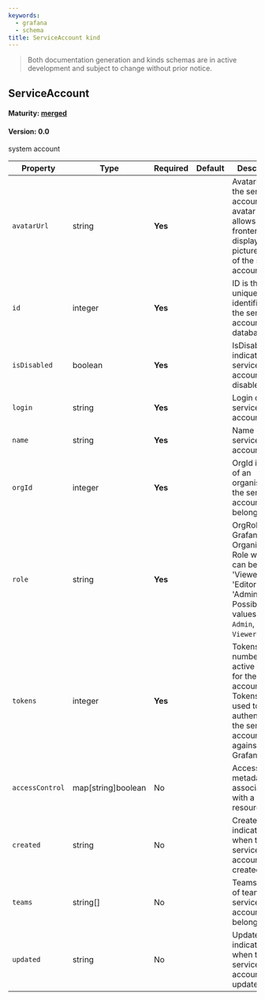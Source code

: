 ```yaml
---
keywords:
  - grafana
  - schema
title: ServiceAccount kind
---
```

> Both documentation generation and kinds schemas are in active development and subject to change without prior notice.

## ServiceAccount

#### Maturity: [merged](../../../maturity/#merged)
#### Version: 0.0

system account

| Property        | Type               | Required | Default | Description                                                                                                                             |
|-----------------|--------------------|----------|---------|-----------------------------------------------------------------------------------------------------------------------------------------|
| `avatarUrl`     | string             | **Yes**  |         | AvatarUrl is the service account's avatar URL. It allows the frontend to display a picture in front<br/>of the service account.         |
| `id`            | integer            | **Yes**  |         | ID is the unique identifier of the service account in the database.                                                                     |
| `isDisabled`    | boolean            | **Yes**  |         | IsDisabled indicates if the service account is disabled.                                                                                |
| `login`         | string             | **Yes**  |         | Login of the service account.                                                                                                           |
| `name`          | string             | **Yes**  |         | Name of the service account.                                                                                                            |
| `orgId`         | integer            | **Yes**  |         | OrgId is the ID of an organisation the service account belongs to.                                                                      |
| `role`          | string             | **Yes**  |         | OrgRole is a Grafana Organization Role which can be 'Viewer', 'Editor', 'Admin'.<br/>Possible values are: `Admin`, `Editor`, `Viewer`.  |
| `tokens`        | integer            | **Yes**  |         | Tokens is the number of active tokens for the service account.<br/>Tokens are used to authenticate the service account against Grafana. |
| `accessControl` | map[string]boolean | No       |         | AccessControl metadata associated with a given resource.                                                                                |
| `created`       | string             | No       |         | Created indicates when the service account was created.                                                                                 |
| `teams`         | string[]           | No       |         | Teams is a list of teams the service account belongs to.                                                                                |
| `updated`       | string             | No       |         | Updated indicates when the service account was updated.                                                                                 |


